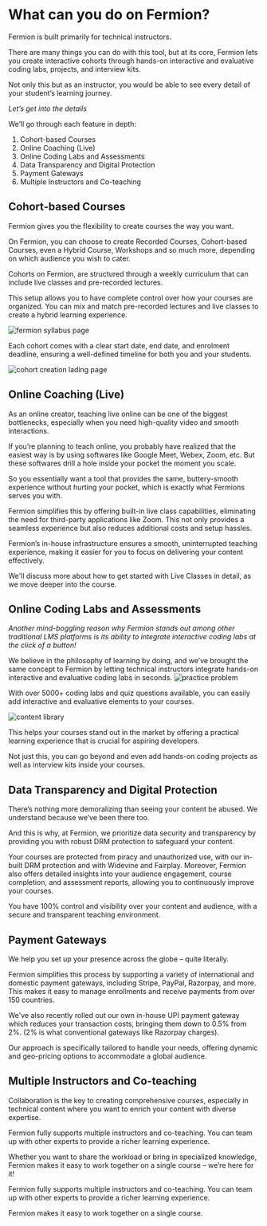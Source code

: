 # What can you do on Fermion?

Fermion is built primarily for technical instructors.

There are many things you can do with this tool, but at its core, Fermion lets you create interactive cohorts through hands-on interactive and evaluative coding labs, projects, and interview kits.

Not only this but as an instructor, you would be able to see every detail of your student’s learning journey.

_Let’s get into the details_

We’ll go through each feature in depth:

1. Cohort-based Courses
2. Online Coaching (Live)
3. Online Coding Labs and Assessments
4. Data Transparency and Digital Protection
5. Payment Gateways
6. Multiple Instructors and Co-teaching

## Cohort-based Courses

Fermion gives you the flexibility to create courses the way you want.

On Fermion, you can choose to create Recorded Courses, Cohort-based Courses, even a Hybrid Course, Workshops and so much more, depending on which audience you wish to cater.

Cohorts on Fermion, are structured through a weekly curriculum that can include live classes and pre-recorded lectures.

This setup allows you to have complete control over how your courses are organized. You can mix and match pre-recorded lectures and live classes to create a hybrid learning experience.

![fermion syllabus page](/images/course-creation-syllabus-page.png)

Each cohort comes with a clear start date, end date, and enrolment deadline, ensuring a well-defined timeline for both you and your students.

![cohort creation lading page](/images/cohort-creation-landing-page.png)

## Online Coaching (Live)

As an online creator, teaching live online can be one of the biggest bottlenecks, especially when you need high-quality video and smooth interactions.

If you’re planning to teach online, you probably have realized that the easiest way is by using softwares like Google Meet, Webex, Zoom, etc. But these softwares drill a hole inside your pocket the moment you scale.

So you essentially want a tool that provides the same, buttery-smooth experience without hurting your pocket, which is exactly what Fermions serves you with.

Fermion simplifies this by offering built-in live class capabilities, eliminating the need for third-party applications like Zoom. This not only provides a seamless experience but also reduces additional costs and setup hassles.

Fermion’s in-house infrastructure ensures a smooth, uninterrupted teaching experience, making it easier for you to focus on delivering your content effectively.

We'll discuss more about how to get started with Live Classes in detail, as we move deeper into the course.

## Online Coding Labs and Assessments

_Another mind-boggling reason why Fermion stands out among other traditional LMS platforms is its ability to integrate interactive coding labs at the click of a button!_

We believe in the philosophy of learning by doing, and we’ve brought the same concept to Fermion by letting technical instructors integrate hands-on interactive and evaluative coding labs in seconds.
![practice problem](/images/practice-problem.png)

With over 5000+ coding labs and quiz questions available, you can easily add interactive and evaluative elements to your courses.

![content library](/images/content-library.png)

This helps your courses stand out in the market by offering a practical learning experience that is crucial for aspiring developers.

Not just this, you can go beyond and even add hands-on coding projects as well as interview kits inside your courses.

## Data Transparency and Digital Protection

There’s nothing more demoralizing than seeing your content be abused. We understand because we’ve been there too.

And this is why, at Fermion, we prioritize data security and transparency by providing you with robust DRM protection to safeguard your content.

Your courses are protected from piracy and unauthorized use, with our in-built DRM protection and with Widevine and Fairplay. Moreover, Fermion also offers detailed insights into your audience engagement, course completion, and assessment reports, allowing you to continuously improve your courses.

You have 100% control and visibility over your content and audience, with a secure and transparent teaching environment.

## Payment Gateways

We help you set up your presence across the globe – quite literally.

Fermion simplifies this process by supporting a variety of international and domestic payment gateways, including Stripe, PayPal, Razorpay, and more. This makes it easy to manage enrollments and receive payments from over 150 countries.

We've also recently rolled out our own in-house UPI payment gateway which reduces your transaction costs, bringing them down to 0.5% from 2%. (2% is what conventional gateways like Razorpay charges).

Our approach is specifically tailored to handle your needs, offering dynamic and geo-pricing options to accommodate a global audience.

## Multiple Instructors and Co-teaching

Collaboration is the key to creating comprehensive courses, especially in technical content where you want to enrich your content with diverse expertise.

Fermion fully supports multiple instructors and co-teaching. You can team up with other experts to provide a richer learning experience.

Whether you want to share the workload or bring in specialized knowledge, Fermion makes it easy to work together on a single course – we’re here for it!

Fermion fully supports multiple instructors and co-teaching. You can team up with other experts to provide a richer learning experience.

Fermion makes it easy to work together on a single course.
